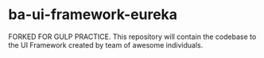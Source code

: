 # ba-ui-framework-eureka
FORKED FOR GULP PRACTICE.
This repository will contain the codebase to the UI
Framework created by team of awesome individuals.
